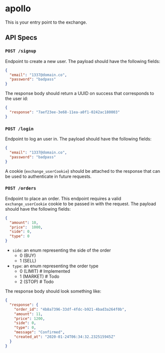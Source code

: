 # apollo
This is your entry point to the exchange.

## API Specs

### `POST /signup`
Endpoint to create a new user. The payload should have the following fields:

```json
{
  "email": "1337@domain.co",
  "password": "badpass"
}
```

The response body should return a UUID on success that corresponds to the user id:

```json
{
  "response": "7aef23ee-3e68-11ea-a0f1-0242ac180003" 
}
```

### `POST /login`
Endpoint to log an user in. The payload should have the following fields:

```json
{
  "email": "1337@domain.co",
  "password": "badpass"
}
```
A cookie (`exchange_userCookie`) should be attached to the response that can be used to authenticate in future requests.


### `POST /orders`
Endpoint to place an order. This endpoint requires a valid `exchange_userCookie` cookie to be passed in with the request.
The payload should have the following fields:

```json
{
  "amount": 10,
  "price":  1000,
  "side": 0,
  "type": 0
}
```
- `side`: an enum representing the side of the order
    - 0 (BUY)
    - 1 (SELL)
- `type`: an enum representing the order type
    - 0 (LIMIT) # Implemented
    - 1 (MARKET) # Todo
    - 2 (STOP) # Todo

The response body should look something like:
```json
{
  "response": {
    "order_id": "4b8a7396-33df-4fdc-b921-4bad3a264f0b",
    "amount": 11,
    "price": 1200,
    "side": 0,
    "type": 0,
    "message": "Confirmed",
    "created_at": "2020-01-24T06:34:32.232515945Z"
  }
}
```